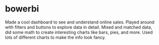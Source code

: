 # bowerbi
Made a cool dashboard to see and understand online sales.
Played around with filters and buttons to explore data in detail.
Mixed and matched data, did some math to create interesting charts like bars, pies, and more.
Used lots of different charts to make the info look fancy.
